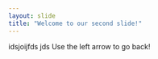 ```yaml
---
layout: slide
title: "Welcome to our second slide!"
---
```

idsjoijfds jds
Use the left arrow to go back!
